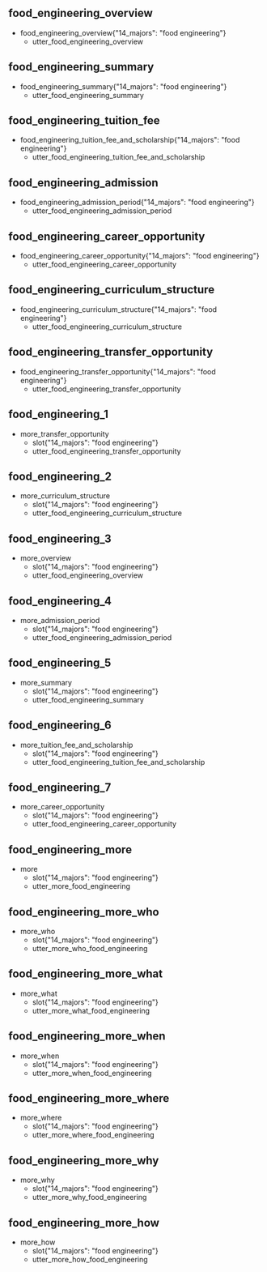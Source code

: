 ## food_engineering_overview
* food_engineering_overview{"14_majors": "food engineering"}
    - utter_food_engineering_overview

## food_engineering_summary
* food_engineering_summary{"14_majors": "food engineering"}
    - utter_food_engineering_summary

## food_engineering_tuition_fee
* food_engineering_tuition_fee_and_scholarship{"14_majors": "food engineering"}
    - utter_food_engineering_tuition_fee_and_scholarship

## food_engineering_admission
* food_engineering_admission_period{"14_majors": "food engineering"}
    - utter_food_engineering_admission_period

## food_engineering_career_opportunity
* food_engineering_career_opportunity{"14_majors": "food engineering"}
    - utter_food_engineering_career_opportunity

## food_engineering_curriculum_structure
* food_engineering_curriculum_structure{"14_majors": "food engineering"}
    - utter_food_engineering_curriculum_structure

## food_engineering_transfer_opportunity
* food_engineering_transfer_opportunity{"14_majors": "food engineering"}
    - utter_food_engineering_transfer_opportunity

## food_engineering_1
* more_transfer_opportunity
    - slot{"14_majors": "food engineering"}
    - utter_food_engineering_transfer_opportunity

## food_engineering_2
* more_curriculum_structure
    - slot{"14_majors": "food engineering"}
    - utter_food_engineering_curriculum_structure

## food_engineering_3
* more_overview
    - slot{"14_majors": "food engineering"}
    - utter_food_engineering_overview

## food_engineering_4
* more_admission_period
    - slot{"14_majors": "food engineering"}
    - utter_food_engineering_admission_period

## food_engineering_5
* more_summary
    - slot{"14_majors": "food engineering"}
    - utter_food_engineering_summary

## food_engineering_6
* more_tuition_fee_and_scholarship
    - slot{"14_majors": "food engineering"}
    - utter_food_engineering_tuition_fee_and_scholarship

## food_engineering_7
* more_career_opportunity
    - slot{"14_majors": "food engineering"}
    - utter_food_engineering_career_opportunity

## food_engineering_more
* more
    - slot{"14_majors": "food engineering"}
    - utter_more_food_engineering
    
## food_engineering_more_who
* more_who
    - slot{"14_majors": "food engineering"}
    - utter_more_who_food_engineering
    
## food_engineering_more_what
* more_what
    - slot{"14_majors": "food engineering"}
    - utter_more_what_food_engineering

## food_engineering_more_when
* more_when
    - slot{"14_majors": "food engineering"}
    - utter_more_when_food_engineering

## food_engineering_more_where
* more_where
    - slot{"14_majors": "food engineering"}
    - utter_more_where_food_engineering

## food_engineering_more_why
* more_why
    - slot{"14_majors": "food engineering"}
    - utter_more_why_food_engineering

## food_engineering_more_how
* more_how
    - slot{"14_majors": "food engineering"}
    - utter_more_how_food_engineering
